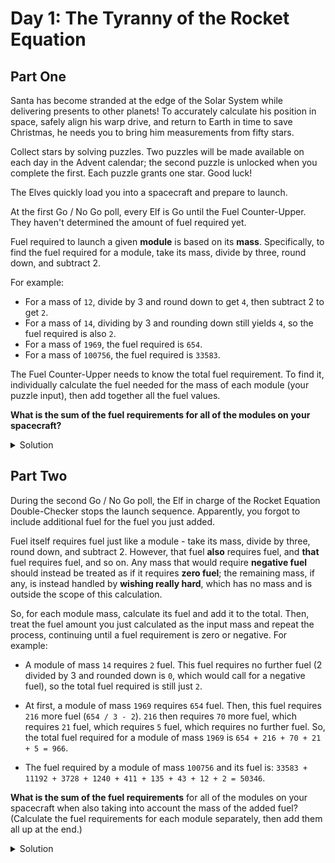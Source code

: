 
#  Day 1: The Tyranny of the Rocket Equation #

## Part One ##

Santa has become stranded at the edge of the Solar System while delivering
presents to other planets! To accurately calculate his position in space, safely
align his warp drive, and return to Earth in time to save Christmas, he needs
you to bring him measurements from fifty stars.

Collect stars by solving puzzles. Two puzzles will be made available on each day
in the Advent calendar; the second puzzle is unlocked when you complete the
first. Each puzzle grants one star. Good luck!

The Elves quickly load you into a spacecraft and prepare to launch.

At the first Go / No Go poll, every Elf is Go until the Fuel Counter-Upper. They
haven't determined the amount of fuel required yet.

Fuel required to launch a given **module** is based on its **mass**. Specifically, to
find the fuel required for a module, take its mass, divide by three, round down,
and subtract 2.

For example:

- For a mass of `12`, divide by 3 and round down to get `4`, then subtract 2 to
get `2`.
- For a mass of `14`, dividing by 3 and rounding down still yields `4`, so the
fuel required is also `2`.
- For a mass of `1969`, the fuel required is `654`.
- For a mass of `100756`, the fuel required is `33583`.

The Fuel Counter-Upper needs to know the total fuel requirement. To find it,
individually calculate the fuel needed for the mass of each module (your puzzle
input), then add together all the fuel values.

**What is the sum of the fuel requirements for all of the modules on your
spacecraft?**

<details>
    <summary>Solution</summary>
    3423511
</details>

## Part Two ##

During the second Go / No Go poll, the Elf in charge of the Rocket Equation
Double-Checker stops the launch sequence. Apparently, you forgot to include
additional fuel for the fuel you just added.

Fuel itself requires fuel just like a module - take its mass, divide by three,
round down, and subtract 2. However, that fuel **also** requires fuel, and **that**
fuel requires fuel, and so on. Any mass that would require **negative fuel** should
instead be treated as if it requires **zero fuel**; the remaining mass, if any, is
instead handled by **wishing really hard**, which has no mass and is outside the
scope of this calculation.

So, for each module mass, calculate its fuel and add it to the total. Then,
treat the fuel amount you just calculated as the input mass and repeat the
process, continuing until a fuel requirement is zero or negative. For example:

- A module of mass `14` requires `2` fuel. This fuel requires no further fuel (2
divided by 3 and rounded down is `0`, which would call for a negative fuel),
so the total fuel required is still just `2`.

- At first, a module of mass `1969` requires `654` fuel. Then, this fuel requires
`216` more fuel (`654 / 3 - 2`). `216` then requires `70` more fuel, which requires
`21` fuel, which requires `5` fuel, which requires no further fuel. So, the
total fuel required for a module of mass `1969` is `654 + 216 + 70 + 21 + 5 =
966`.

- The fuel required by a module of mass `100756` and its fuel is: `33583 + 11192 +
3728 + 1240 + 411 + 135 + 43 + 12 + 2 = 50346`.

**What is the sum of the fuel requirements** for all of the modules on your
spacecraft when also taking into account the mass of the added fuel? (Calculate
the fuel requirements for each module separately, then add them all up at the
end.)

<details>
    <summary>Solution</summary>
    5132379
</details>
